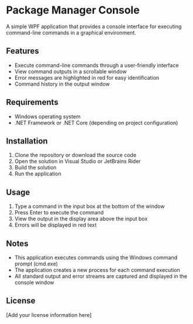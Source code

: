 # Package Manager Console

A simple WPF application that provides a console interface for executing command-line commands in a graphical environment.

## Features

- Execute command-line commands through a user-friendly interface
- View command outputs in a scrollable window
- Error messages are highlighted in red for easy identification
- Command history in the output window

## Requirements

- Windows operating system
- .NET Framework or .NET Core (depending on project configuration)

## Installation

1. Clone the repository or download the source code
2. Open the solution in Visual Studio or JetBrains Rider
3. Build the solution
4. Run the application

## Usage

1. Type a command in the input box at the bottom of the window
2. Press Enter to execute the command
3. View the output in the display area above the input box
4. Errors will be displayed in red text

## Notes

- This application executes commands using the Windows command prompt (cmd.exe)
- The application creates a new process for each command execution
- All standard output and error streams are captured and displayed in the console window

## License

[Add your license information here]
